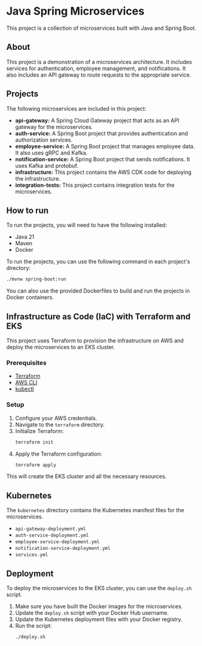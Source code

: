 # Java Spring Microservices

This project is a collection of microservices built with Java and Spring Boot.

## About

This project is a demonstration of a microservices architecture. It includes services for authentication, employee management, and notifications. It also includes an API gateway to route requests to the appropriate service.

## Projects

The following microservices are included in this project:

*   **api-gateway:** A Spring Cloud Gateway project that acts as an API gateway for the microservices.
*   **auth-service:** A Spring Boot project that provides authentication and authorization services.
*   **employee-service:** A Spring Boot project that manages employee data. It also uses gRPC and Kafka.
*   **notification-service:** A Spring Boot project that sends notifications. It uses Kafka and protobuf.
*   **infrastructure:** This project contains the AWS CDK code for deploying the infrastructure.
*   **integration-tests:** This project contains integration tests for the microservices.

## How to run

To run the projects, you will need to have the following installed:

*   Java 21
*   Maven
*   Docker

To run the projects, you can use the following command in each project's directory:

```bash
./mvnw spring-boot:run
```

You can also use the provided Dockerfiles to build and run the projects in Docker containers.

## Infrastructure as Code (IaC) with Terraform and EKS

This project uses Terraform to provision the infrastructure on AWS and deploy the microservices to an EKS cluster.

### Prerequisites

*   [Terraform](https://learn.hashicorp.com/tutorials/terraform/install-cli)
*   [AWS CLI](https://docs.aws.amazon.com/cli/latest/userguide/cli-chap-install.html)
*   [kubectl](https://kubernetes.io/docs/tasks/tools/install-kubectl/)

### Setup

1.  Configure your AWS credentials.
2.  Navigate to the `terraform` directory.
3.  Initialize Terraform:
    ```bash
    terraform init
    ```
4.  Apply the Terraform configuration:
    ```bash
    terraform apply
    ```

This will create the EKS cluster and all the necessary resources.

## Kubernetes

The `kubernetes` directory contains the Kubernetes manifest files for the microservices.

*   `api-gateway-deployment.yml`
*   `auth-service-deployment.yml`
*   `employee-service-deployment.yml`
*   `notification-service-deployment.yml`
*   `services.yml`

## Deployment

To deploy the microservices to the EKS cluster, you can use the `deploy.sh` script.

1.  Make sure you have built the Docker images for the microservices.
2.  Update the `deploy.sh` script with your Docker Hub username.
3.  Update the Kubernetes deployment files with your Docker registry.
4.  Run the script:
    ```bash
    ./deploy.sh
    ```